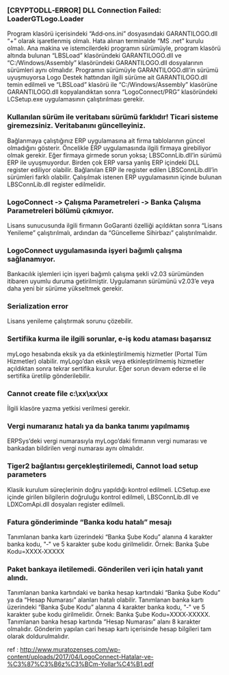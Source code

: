 ### [CRYPTODLL‐ERROR] DLL Connection Failed: LoaderGTLogo.Loader
Program klasörü içerisindeki “Add‐ons.ini” dosyasındaki GARANTILOGO.dll “+” olarak işaretlenmiş olmalı. Hata alınan terminalde “MS .net” kurulu olmalı. Ana makina ve istemcilerdeki programın sürümüyle, program klasörü altında bulunan “LBSLoad” klasöründeki GARANTILOGO.dll ve “C:/Windows/Assembly” klasöründeki GARANTILOGO.dll dosyalarının sürümleri aynı olmalıdır. Programın sürümüyle GARANTILOGO.dll’in sürümü uyuşmuyorsa Logo Destek hattından ilgili sürüme ait GARANTILOGO.dll temin edilmeli ve “LBSLoad” klasörü ile “C:/Windows/Assembly” klasörüne GARANTILOGO.dll kopyalandıktan sonra “LogoConnect/PRG” klasöründeki LCSetup.exe uygulamasının çalıştırılması gerekir.

### Kullanılan sürüm ile veritabanı sürümü farklıdır! Ticari sisteme giremezsiniz. Veritabanını güncelleyiniz.
Bağlanmaya çalıştığınız ERP uygulamasına ait firma tablolarının güncel olmadığını gösterir.
Öncelikle ERP uygulamasında ilgili firmaya girebiliyor olmak gerekir. Eğer firmaya girmede sorun yoksa; LBSConnLib.dll’in sürümü ERP ile uyuşmuyordur. Birden çok ERP varsa yanlış ERP içindeki DLL register ediliyor olabilir. Bağlanılan ERP ile register edilen LBSConnLib.dll’in sürümleri farklı olabilir. Çalışılmak istenen ERP uygulamasının içinde bulunan LBSConnLib.dll register edilmelidir.

### LogoConnect ‐> Çalışma Parametreleri ‐> Banka Çalışma Parametreleri bölümü çıkmıyor.
Lisans sunucusunda ilgili firmanın GoGaranti özelliği açıldıktan sonra “Lisans Yenileme” çalıştırılmalı, ardından da “Güncelleme Sihirbazı” çalıştırılmalıdır.

### LogoConnect uygulamasında işyeri bağımlı çalışma sağlanamıyor.
Bankacılık işlemleri için işyeri bağımlı çalışma şekli v2.03 sürümünden itibaren uyumlu duruma getirilmiştir. Uygulamanın sürümünü v2.03’e veya daha yeni bir sürüme yükseltmek gerekir.

### Serialization error
Lisans yenileme çalıştırmak sorunu çözebilir.

### Sertifika kurma ile ilgili sorunlar, e‐iş kodu ataması başarısız
myLogo hesabında eksik ya da etkinleştirilmemiş hizmetler (Portal Tüm Hizmetler) olabilir. myLogo’dan eksik veya etkinleştirilmemiş hizmetler açıldıktan sonra tekrar sertifika kurulur. Eğer sorun devam ederse el ile sertifika üretilip gönderilebilir.

### Cannot create file c:\xx\xx\xx
İlgili klasöre yazma yetkisi verilmesi gerekir.

### Vergi numaranız hatalı ya da banka tanımı yapılmamış
ERPSys’deki vergi numarasıyla myLogo’daki firmanın vergi numarası ve bankadan bildirilen vergi numarası aynı olmalıdır.

### Tiger2 bağlantısı gerçekleştirilemedi, Cannot load setup parameters
Klasik kurulum süreçlerinin doğru yapıldığı kontrol edilmeli. LCSetup.exe içinde girilen bilgilerin doğruluğu kontrol edilmeli, LBSConnLib.dll ve LDXComApi.dll dosyaları register edilmeli.

### Fatura gönderiminde “Banka kodu hatalı” mesajı
Tanımlanan banka kartı üzerindeki “Banka Şube Kodu” alanına 4 karakter banka kodu, "‐" ve 5 karakter şube kodu girilmelidir. Örnek: Banka Şube Kodu=XXXX‐XXXXX

### Paket bankaya iletilemedi. Gönderilen veri için hatalı yanıt alındı.
Tanımlanan banka kartındaki ve banka hesap kartındaki “Banka Şube Kodu” ya da “Hesap Numarası” alanları hatalı olabilir. Tanımlanan banka kartı üzerindeki “Banka Şube Kodu” alanına 4 karakter banka kodu, "‐" ve 5 karakter şube kodu girilmelidir. Örnek: Banka Şube Kodu=XXXX‐XXXXX. Tanımlanan banka hesap kartında “Hesap Numarası” alanı 8 karakter olmalıdır. Gönderim yapılan cari hesap kartı içerisinde hesap bilgileri tam olarak doldurulmalıdır.

ref : http://www.muratozenses.com/wp-content/uploads/2017/04/LogoConnect-Hatalar-ve-%C3%87%C3%B6z%C3%BCm-Yollar%C4%B1.pdf